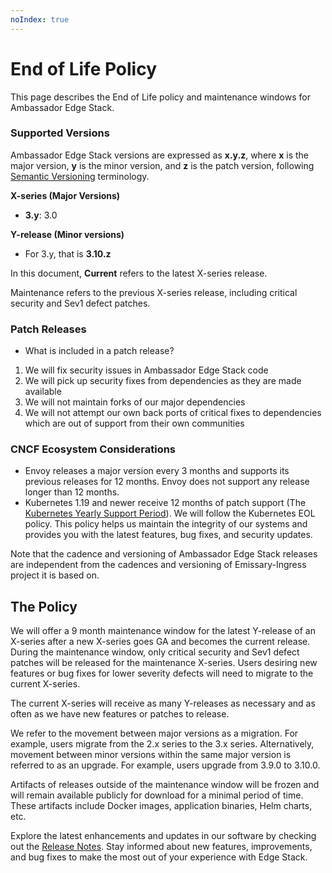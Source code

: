 ```yaml
---
noIndex: true
---
```


# End of Life Policy

This page describes the End of Life policy and maintenance windows for Ambassador Edge Stack.

### Supported Versions

Ambassador Edge Stack versions are expressed as **x.y.z**, where **x** is the major version, **y** is the minor version, and **z** is the patch version, following [Semantic Versioning](https://semver.org/) terminology.

**X-series (Major Versions)**

* **3.y**: 3.0

**Y-release (Minor versions)**

* For 3.y, that is **3.10.z**

In this document, **Current** refers to the latest X-series release.

Maintenance refers to the previous X-series release, including critical security and Sev1 defect patches.

### Patch Releases

* What is included in a patch release?

1. We will fix security issues in Ambassador Edge Stack code
2. We will pick up security fixes from dependencies as they are made available
3. We will not maintain forks of our major dependencies
4. We will not attempt our own back ports of critical fixes to dependencies which are out of support from their own communities

### CNCF Ecosystem Considerations

* Envoy releases a major version every 3 months and supports its previous releases for 12 months. Envoy does not support any release longer than 12 months.
* Kubernetes 1.19 and newer receive 12 months of patch support (The [Kubernetes Yearly Support Period](https://github.com/kubernetes/enhancements/blob/master/keps/sig-release/1498-kubernetes-yearly-support-period/README.md)). We will follow the Kubernetes EOL policy. This policy helps us maintain the integrity of our systems and provides you with the latest features, bug fixes, and security updates.

Note that the cadence and versioning of Ambassador Edge Stack releases are independent from the cadences and versioning of Emissary-Ingress project it is based on.

## The Policy

We will offer a 9 month maintenance window for the latest Y-release of an X-series after a new X-series goes GA and becomes the current release. During the maintenance window, only critical security and Sev1 defect patches will be released for the maintenance X-series. Users desiring new features or bug fixes for lower severity defects will need to migrate to the current X-series.

The current X-series will receive as many Y-releases as necessary and as often as we have new features or patches to release.

We refer to the movement between major versions as a migration. For example, users migrate from the 2.x series to the 3.x series. Alternatively, movement between minor versions within the same major version is referred to as an upgrade. For example, users upgrade from 3.9.0 to 3.10.0.

Artifacts of releases outside of the maintenance window will be frozen and will remain available publicly for download for a minimal period of time. These artifacts include Docker images, application binaries, Helm charts, etc.

Explore the latest enhancements and updates in our software by checking out the [Release Notes](release-notes.md). Stay informed about new features, improvements, and bug fixes to make the most out of your experience with Edge Stack.
